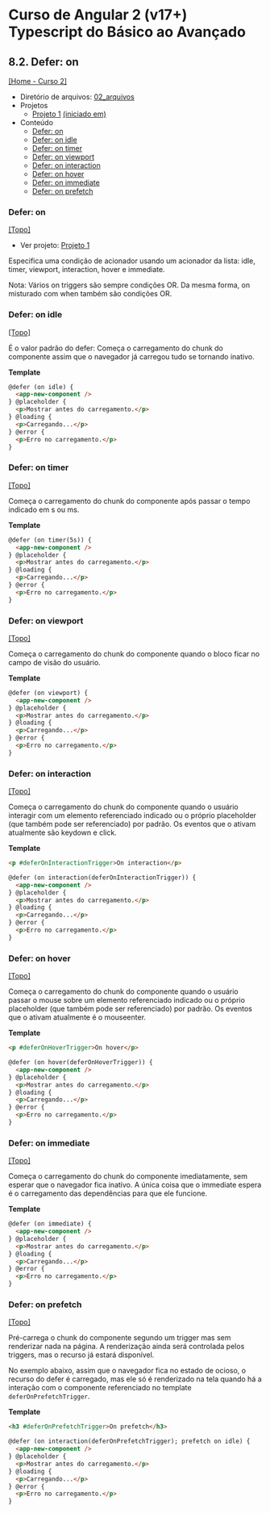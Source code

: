 # Curso de Angular 2 (v17+) Typescript do Básico ao Avançado

## 8.2. Defer: on
[[Home - Curso 2]](../../README.md#curso-2)<br />

- Diretório de arquivos: [02_arquivos](./02_arquivos/)
- Projetos
  - [Projeto 1](./02_arquivos/proj_01/) [(iniciado em)](#defer-on)
- Conteúdo
  - [Defer: on](#defer-on)
  - [Defer: on idle](#defer-on-idle)
  - [Defer: on timer](#defer-on-timer)
  - [Defer: on viewport](#defer-on-viewport)
  - [Defer: on interaction](#defer-on-interaction)
  - [Defer: on hover](#defer-on-hover)
  - [Defer: on immediate](#defer-on-immediate)
  - [Defer: on prefetch](#defer-on-prefetch)

### Defer: on
[[Topo]](#)<br />

- Ver projeto: [Projeto 1](./02_arquivos/proj_01/)

Especifica uma condição de acionador usando um acionador da lista: idle, timer, viewport, interaction, hover e immediate.

Nota: Vários on triggers são sempre condições OR. Da mesma forma, on misturado com when também são condições OR.

### Defer: on idle
[[Topo]](#)<br />

É o valor padrão do defer: Começa o carregamento do chunk do componente assim que o navegador já carregou tudo se tornando inativo.

**Template**
```html
@defer (on idle) {
  <app-new-component />
} @placeholder {
  <p>Mostrar antes do carregamento.</p>
} @loading {
  <p>Carregando...</p>
} @error {
  <p>Erro no carregamento.</p>
}
```

### Defer: on timer
[[Topo]](#)<br />

Começa o carregamento do chunk do componente após passar o tempo indicado em s ou ms.

**Template**
```html
@defer (on timer(5s)) {
  <app-new-component />
} @placeholder {
  <p>Mostrar antes do carregamento.</p>
} @loading {
  <p>Carregando...</p>
} @error {
  <p>Erro no carregamento.</p>
}
```

### Defer: on viewport
[[Topo]](#)<br />

Começa o carregamento do chunk do componente quando o bloco ficar no campo de visão do usuário.

**Template**
```html
@defer (on viewport) {
  <app-new-component />
} @placeholder {
  <p>Mostrar antes do carregamento.</p>
} @loading {
  <p>Carregando...</p>
} @error {
  <p>Erro no carregamento.</p>
}
```

### Defer: on interaction
[[Topo]](#)<br />

Começa o carregamento do chunk do componente quando o usuário interagir com um elemento referenciado indicado ou o próprio placeholder (que também pode ser referenciado) por padrão. Os eventos que o ativam atualmente são keydown e click.

**Template**
```html
<p #deferOnInteractionTrigger>On interaction</p>

@defer (on interaction(deferOnInteractionTrigger)) {
  <app-new-component />
} @placeholder {
  <p>Mostrar antes do carregamento.</p>
} @loading {
  <p>Carregando...</p>
} @error {
  <p>Erro no carregamento.</p>
}
```

### Defer: on hover
[[Topo]](#)<br />

Começa o carregamento do chunk do componente quando o usuário passar o mouse sobre um elemento referenciado indicado ou o próprio placeholder (que também pode ser referenciado) por padrão. Os eventos que o ativam atualmente é o mouseenter.

**Template**
```html
<p #deferOnHoverTrigger>On hover</p>

@defer (on hover(deferOnHoverTrigger)) {
  <app-new-component />
} @placeholder {
  <p>Mostrar antes do carregamento.</p>
} @loading {
  <p>Carregando...</p>
} @error {
  <p>Erro no carregamento.</p>
}
```

### Defer: on immediate
[[Topo]](#)<br />

Começa o carregamento do chunk do componente imediatamente, sem esperar que o navegador fica inativo. A única coisa que o immediate espera é o carregamento das dependências para que ele funcione.

**Template**
```html
@defer (on immediate) {
  <app-new-component />
} @placeholder {
  <p>Mostrar antes do carregamento.</p>
} @loading {
  <p>Carregando...</p>
} @error {
  <p>Erro no carregamento.</p>
}
```

### Defer: on prefetch
[[Topo]](#)<br />

Pré-carrega o chunk do componente segundo um trigger mas sem renderizar nada na página. A renderização ainda será controlada pelos triggers, mas o recurso já estará disponível.

No exemplo abaixo, assim que o navegador fica no estado de ocioso, o recurso do defer é carregado, mas ele só é renderizado na tela quando há a interação com o componente referenciado no template `deferOnPrefetchTrigger`.

**Template**
```html
<h3 #deferOnPrefetchTrigger>On prefetch</h3>

@defer (on interaction(deferOnPrefetchTrigger); prefetch on idle) {
  <app-new-component />
} @placeholder {
  <p>Mostrar antes do carregamento.</p>
} @loading {
  <p>Carregando...</p>
} @error {
  <p>Erro no carregamento.</p>
}
```
